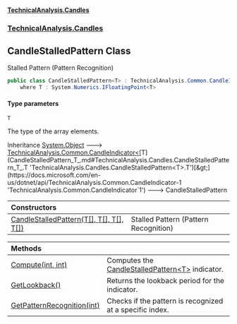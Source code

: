 #### [TechnicalAnalysis.Candles](Atypical.TechnicalAnalysis.Candles.md 'Atypical.TechnicalAnalysis.Candles')
### [TechnicalAnalysis.Candles](Atypical.TechnicalAnalysis.Candles.md#TechnicalAnalysis.Candles 'TechnicalAnalysis.Candles')

## CandleStalledPattern<T> Class

Stalled Pattern (Pattern Recognition)

```csharp
public class CandleStalledPattern<T> : TechnicalAnalysis.Common.CandleIndicator<T>
    where T : System.Numerics.IFloatingPoint<T>
```
#### Type parameters

<a name='TechnicalAnalysis.Candles.CandleStalledPattern_T_.T'></a>

`T`

The type of the array elements.

Inheritance [System.Object](https://docs.microsoft.com/en-us/dotnet/api/System.Object 'System.Object') &#129106; [TechnicalAnalysis.Common.CandleIndicator&lt;](https://docs.microsoft.com/en-us/dotnet/api/TechnicalAnalysis.Common.CandleIndicator-1 'TechnicalAnalysis.Common.CandleIndicator`1')[T](CandleStalledPattern_T_.md#TechnicalAnalysis.Candles.CandleStalledPattern_T_.T 'TechnicalAnalysis.Candles.CandleStalledPattern<T>.T')[&gt;](https://docs.microsoft.com/en-us/dotnet/api/TechnicalAnalysis.Common.CandleIndicator-1 'TechnicalAnalysis.Common.CandleIndicator`1') &#129106; CandleStalledPattern<T>

| Constructors | |
| :--- | :--- |
| [CandleStalledPattern(T[], T[], T[], T[])](CandleStalledPattern_T_.CandleStalledPattern(T[],T[],T[],T[]).md 'TechnicalAnalysis.Candles.CandleStalledPattern<T>.CandleStalledPattern(T[], T[], T[], T[])') | Stalled Pattern (Pattern Recognition) |

| Methods | |
| :--- | :--- |
| [Compute(int, int)](CandleStalledPattern_T_.Compute(int,int).md 'TechnicalAnalysis.Candles.CandleStalledPattern<T>.Compute(int, int)') | Computes the [CandleStalledPattern&lt;T&gt;](CandleStalledPattern_T_.md 'TechnicalAnalysis.Candles.CandleStalledPattern<T>') indicator. |
| [GetLookback()](CandleStalledPattern_T_.GetLookback().md 'TechnicalAnalysis.Candles.CandleStalledPattern<T>.GetLookback()') | Returns the lookback period for the indicator. |
| [GetPatternRecognition(int)](CandleStalledPattern_T_.GetPatternRecognition(int).md 'TechnicalAnalysis.Candles.CandleStalledPattern<T>.GetPatternRecognition(int)') | Checks if the pattern is recognized at a specific index. |
